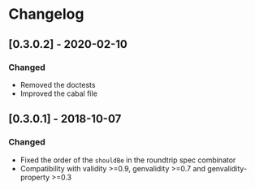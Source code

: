 # Changelog

## [0.3.0.2] - 2020-02-10

### Changed

* Removed the doctests
* Improved the cabal file

## [0.3.0.1] - 2018-10-07

### Changed

* Fixed the order of the `shouldBe` in the roundtrip spec combinator
* Compatibility with validity >=0.9, genvalidity >=0.7 and genvalidity-property >=0.3
